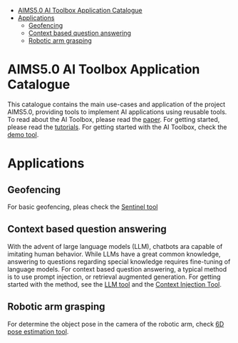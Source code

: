 - [AIMS5.0 AI Toolbox Application Catalogue](#aims50-ai-toolbox-application-catalogue)
- [Applications](#applications)
  - [Geofencing](#geofencing)
  - [Context based question answering](#context-based-question-answering)
  - [Robotic arm grasping](#robotic-arm-grasping)


# AIMS5.0 AI Toolbox Application Catalogue

This catalogue contains the main use-cases and application of the project AIMS5.0, providing tools to implement AI applications using reusable tools. To read about the AI Toolbox, please read the [paper](). For getting started, please read the [tutorials](). For getting started with the AI Toolbox, check the [demo tool](https://github.com/aims50toolbox/demo-tool).

# Applications

## Geofencing
For basic geofencing, pleas check the [Sentinel tool](https://github.com/aims50toolbox/sentinel-tool)

## Context based question answering
With the advent of large language models (LLM), chatbots ara capable of imitating human behavior. While LLMs have a great common knowledge, answering to questions regarding special knowledge requires fine-tuning of language models. For context based question answering, a typical method is to use prompt injection, or retrieval augmented generation. For getting started with the method, see the [LLM tool](https://github.com/aims50toolbox/tool-llm) and the [Context Injection Tool](https://github.com/aims50toolbox/prompt-ci).

## Robotic arm grasping
For determine the object pose in the camera of the robotic arm, check [6D pose estimation tool](https://github.com/hollosigergely/pose_estimation_ros).
